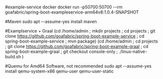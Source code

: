 #example-service docker
docker run -p50700:50700 --rm goafabric/spring-boot-exampleservice-arm64v8:1.0.4-SNAPSHOT

#Maven
sudo apt --assume-yes install maven

#Examplservice + Graal
(cd /home/admin ; mkdir projects ; cd projects ; git clone https://github.com/goafabric/spring-boot-example-service ; cd spring-boot-example-service ; mvn package)
(cd /home/admin ; cd projects ; git clone https://github.com/goafabric/spring-boot-example-graal ; cd spring-boot-example-graal ; git checkout console-only ; ./linux-native-build.sh )

#Quemu for Amd64 Software, not recommended
sudo apt --assume-yes install qemu-system-x86 qemu-user qemu-user-static